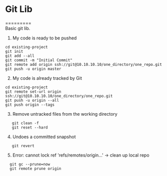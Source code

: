 # Git Lib
=========<br>
Basic git lib.

1. My code is ready to be pushed
```
cd existing-project
git init
git add --all
git commit -m "Initial Commit"
git remote add origin ssh://git@10.10.10.10/one_directory/one_repo.git
git push -u origin master
```
2. My code is already tracked by Git
```
cd existing-project
git remote set-url origin ssh://git@10.10.10.10/one_directory/one_repo.git
git push -u origin --all
git push origin --tags
```
3. Remove untracked files from the working directory
```
   git clean -f
   git reset --hard
```
4. Undoes a committed snapshot
```
   git revert
```
5. Error: cannot lock ref 'refs/remotes/origin...' -> clean up local repo
```
  git gc --prune=now
  git remote prune origin
```